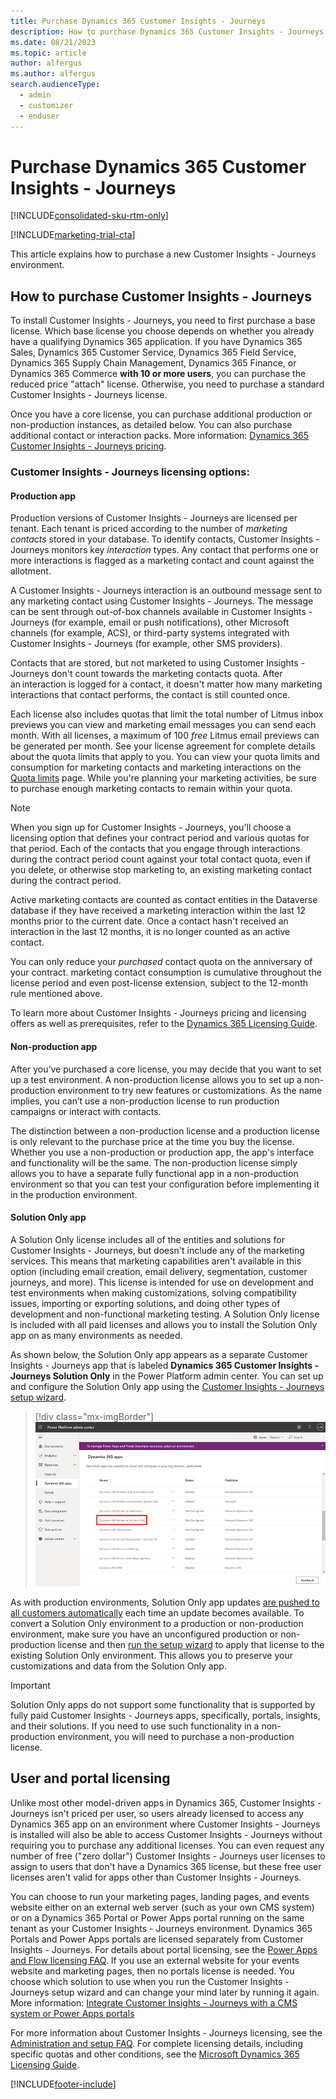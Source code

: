 ```yaml
---
title: Purchase Dynamics 365 Customer Insights - Journeys
description: How to purchase Dynamics 365 Customer Insights - Journeys.
ms.date: 08/21/2023
ms.topic: article
author: alfergus
ms.author: alfergus
search.audienceType: 
  - admin
  - customizer
  - enduser
---
```


# Purchase Dynamics 365 Customer Insights - Journeys

[!INCLUDE[consolidated-sku-rtm-only](../includes/consolidated-sku-rtm-only.md)]

[!INCLUDE[marketing-trial-cta](../shared/trials/marketing-trial-cta.md)]

This article explains how to purchase a new Customer Insights - Journeys environment.

<a name="how-licensed"></a>

## How to purchase Customer Insights - Journeys

To install Customer Insights - Journeys, you need to first purchase a base license. Which base license you choose depends on whether you already have a qualifying Dynamics 365 application. If you have Dynamics 365 Sales, Dynamics 365 Customer Service, Dynamics 365 Field Service, Dynamics 365 Supply Chain Management, Dynamics 365 Finance, or Dynamics 365 Commerce **with 10 or more users**, you can purchase the reduced price "attach" license. Otherwise, you need to purchase a standard Customer Insights - Journeys license.

Once you have a core license, you can purchase additional production or non-production instances, as detailed below. You can also purchase additional contact or interaction packs. More information: [Dynamics 365 Customer Insights - Journeys pricing](https://dynamics.microsoft.com/marketing/pricing/).

### Customer Insights - Journeys licensing options:

#### Production app

Production versions of Customer Insights - Journeys are licensed per tenant. Each tenant is priced according to the number of *marketing contacts* stored in your database. To identify contacts, Customer Insights - Journeys monitors key *interaction* types. Any contact that performs one or more interactions is flagged as a marketing contact and count against the allotment.

A Customer Insights - Journeys interaction is an outbound message sent to any marketing contact using Customer Insights - Journeys.  The message can be sent through out-of-box channels available in Customer Insights - Journeys (for example, email or push notifications), other Microsoft channels (for example, ACS), or third-party systems integrated with Customer Insights - Journeys (for example, other SMS providers).

Contacts that are stored, but not marketed to using Customer Insights - Journeys don't count towards the marketing contacts quota. After an interaction is logged for a contact, it doesn't matter how many marketing interactions that contact performs, the contact is still counted once.

Each license also includes quotas that limit the total number of Litmus inbox previews you can view and marketing email messages you can send each month. With all licenses, a maximum of 100 *free* Litmus email previews can be generated per month. See your license agreement for complete details about the quota limits that apply to you. You can view your quota limits and consumption for marketing contacts and marketing interactions on the [Quota limits](quota-management.md) page. While you're planning your marketing activities, be sure to purchase enough marketing contacts to remain within your quota.

> [!NOTE]
> When you sign up for Customer Insights - Journeys, you'll choose a licensing option that defines your contract period and various quotas for that period. Each of the contacts that you engage through interactions during the contract period count against your total contact quota, even if you delete, or otherwise stop marketing to, an existing marketing contact during the contract period.
> 
> Active marketing contacts are counted as contact entities in the Dataverse database if they have received a marketing interaction within the last 12 months prior to the current date. Once a contact hasn't received an interaction in the last 12 months, it is no longer counted as an active contact.
> 
> You can only reduce your *purchased* contact quota on the anniversary of your contract. marketing contact consumption is cumulative throughout the license period and even post-license extension, subject to the 12-month rule mentioned above.
>
> To learn more about Customer Insights - Journeys pricing and licensing offers as well as prerequisites, refer to the [Dynamics 365 Licensing Guide](https://go.microsoft.com/fwlink/?LinkId=866544).

#### Non-production app
After you’ve purchased a core license, you may decide that you want to set up a test environment. A non-production license allows you to set up a non-production environment to try new features or customizations. As the name implies, you can’t use a non-production license to run production campaigns or interact with contacts.

The distinction between a non-production license and a production license is only relevant to the purchase price at the time you buy the license. Whether you use a non-production or production app, the app's interface and functionality will be the same. The non-production license simply allows you to have a separate fully functional app in a non-production environment so that you can test your configuration before implementing it in the production environment.

#### Solution Only app

A Solution Only license includes all of the entities and solutions for Customer Insights - Journeys, but doesn't include any of the marketing services. This means that marketing capabilities aren't available in this option (including email  creation, email delivery, segmentation, customer journeys, and more). This license is intended for use on development and test environments when making customizations, solving compatibility issues, importing or exporting solutions, and doing other types of development and non-functional marketing testing. A Solution Only license is included with all paid licenses and allows you to install the Solution Only app on as many environments as needed.

As shown below, the Solution Only app appears as a separate Customer Insights - Journeys app that is labeled **Dynamics 365 Customer Insights - Journeys Solution Only** in the Power Platform admin center. You can set up and configure the Solution Only app using the [Customer Insights - Journeys setup wizard](purchase-setup.md#run-the-marketing-setup-wizard).

> [!div class="mx-imgBorder"]
> ![Screenshot of the Customer Insights - Journeys Solution Only app in the Power Platform admin center.](media/purchase-setup-solution-only.png)

As with production environments, Solution Only app updates [are pushed to all customers automatically](apply-updates.md) each time an update becomes available. To convert a Solution Only environment to a production or non-production environment, make sure you have an unconfigured production or non-production license and then [run the setup wizard](setup.md#run-wizard) to apply that license to the existing Solution Only environment. This allows you to preserve your customizations and data from the Solution Only app.

> [!IMPORTANT]
> Solution Only apps do not support some functionality that is supported by fully paid Customer Insights - Journeys apps, specifically, portals, insights, and their solutions. If you need to use such functionality in a non-production environment, you will need to purchase a non-production license.

## User and portal licensing

Unlike most other model-driven apps in Dynamics 365, Customer Insights - Journeys isn't priced per user, so users already licensed to access any Dynamics 365 app on an environment where Customer Insights - Journeys is installed will also be able to access Customer Insights - Journeys without requiring you to purchase any additional licenses. You can even request any number of free ("zero dollar") Customer Insights - Journeys user licenses to assign to users that don't have a Dynamics 365 license, but these free user licenses aren't valid for apps other than Customer Insights - Journeys.

You can choose to run your marketing pages, landing pages, and events website either on an external web server (such as your own CMS system) or on a Dynamics 365 Portal or Power Apps portal running on the same tenant as your Customer Insights - Journeys environment. Dynamics 365 Portals and Power Apps portals are licensed separately from Customer Insights - Journeys. For details about portal licensing, see the [Power Apps and Flow licensing FAQ](/power-platform/admin/powerapps-flow-licensing-faq#can-you-share-more-details-regarding-the-new-powerapps-portals-licensing). If you use an external website for your events website and marketing pages, then no portals license is needed. You choose which solution to use when you run the Customer Insights - Journeys setup wizard and can change your mind later by running it again. More information: [Integrate Customer Insights - Journeys with a CMS system or Power Apps portals](portal-optional.md)

For more information about Customer Insights - Journeys licensing, see the [Administration and setup FAQ](setup-troubleshooting.yml#licensing). For complete licensing details, including specific quotas and other conditions, see the  [Microsoft Dynamics 365 Licensing Guide](https://go.microsoft.com/fwlink/p/?linkid=866544).

[!INCLUDE[footer-include](../includes/footer-banner.md)]
